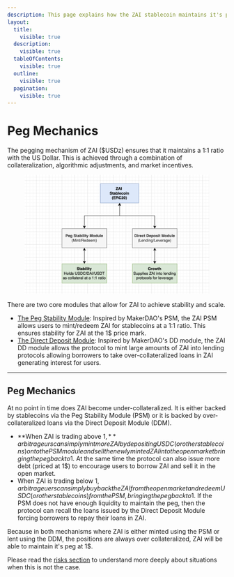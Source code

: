 ```yaml
---
description: This page explains how the ZAI stablecoin maintains it's peg
layout:
  title:
    visible: true
  description:
    visible: true
  tableOfContents:
    visible: true
  outline:
    visible: true
  pagination:
    visible: true
---
```


# Peg Mechanics

The pegging mechanism of ZAI ($USDz) ensures that it maintains a 1:1 ratio with the US Dollar. This is achieved through a combination of collateralization, algorithmic adjustments, and market incentives.

<figure><img src="../../.gitbook/assets/image (1).png" alt=""><figcaption></figcaption></figure>

There are two core modules that allow for ZAI to achieve stability and scale.

* [The Peg Stability Module](peg-stablility-module.md): Inspired by MakerDAO's PSM, the ZAI PSM allows users to mint/redeem ZAI for stablecoins at a 1:1 ratio. This ensures stability for ZAI at the 1$ price mark.
* [The Direct Deposit Module](direct-deposit-module.md): Inspired by MakerDAO's DD module, the ZAI DD module allows the protocol to mint large amounts of ZAI into lending protocols allowing borrowers to take over-collateralized loans in ZAI generating interest for users.

***

## Peg Mechanics

At no point in time does ZAI become under-collateralized. It is either backed by stablecoins via the Peg Stability Module (PSM) or it is backed by over-collateralized loans via the Direct Deposit Module (DDM).

* **When ZAI is trading above 1$,** arbitrageurs can simply mint more ZAI by depositing USDC (or other stablecoins) onto the PSM module and sell the newly minted ZAI into the open market bringing the peg back to 1$. At the same time the protocol can also issue more debt (priced at 1$) to encourage users to borrow ZAI and sell it in the open market.
* When ZAI is trading below 1$, arbitrageuers can simply buyback the ZAI from the open market and redeem USDC (or other stablecoins) from the PSM, bringing the peg back to 1$. If the PSM does not have enough liquidity to maintain the peg, then the protocol can recall the loans issued by the Direct Deposit Module forcing borrowers to repay their loans in ZAI.

Because in both mechanisms where ZAI is either minted using the PSM or lent using the DDM, the positions are always over collateralized, ZAI will be able to maintain it's peg at 1$.&#x20;

Please read the [risks section](../../security/risks.md) to understand more deeply about situations when this is not the case.
